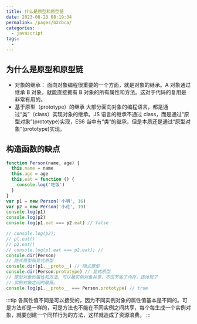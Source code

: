 ```yaml
---
title: 什么是原型和原型链
date: 2023-08-23 08:19:34
permalink: /pages/b2cbca/
categories:
  - javascript
tags:
  -
---
```


## 为什么是原型和原型链

- 对象的继承：
  面向对象编程很重要的一个方面，就是对象的继承。A 对象通过继承 B 对象，就能直接拥有 B 对象的所有属性和方法。这对于代码的复用是非常有用的。
- 基于原型（prototype）的继承
  大部分面向对象的编程语言，都是通过“类”（class）实现对象的继承。JS 语言的继承不通过 class，而是通过“原型对象”(prototype)实现，ES6 当中有“类”的继承，但是本质还是通过“原型对象”(prototype)实现。

## 构造函数的缺点

```js
function Person(name, age) {
  this.name = name
  this.age = age
  this.eat = function () {
    console.log('吃饭')
  }
}
var p1 = new Person('小明', 16)
var p2 = new Person('小花', 19)
console.log(p1)
console.log(p2)
console.log(p1.eat === p2.eat) // false

// console.log(p2);
// pl.eat()
// p2.eat()
// console.log(pl.eat === p2.eat); //
console.dir(Person)
// 隐式原型和显式原型
console.dir(p1.__proto__) // 隐式原型
console.dir(Person.prototype) // 显式原型
// 原型对象的属性和方法，可以被实例对象共享，不仅节省了内存，还体现了
// 实例对象之间的联系。
console.log(p1.__proto__ === Person.prototype) // true
```

:::tip
各属性值不同是可以接受的，因为不同实例对象的属性值基本是不同的。可是方法却是一样的，可是方法也不能在不同实例之间共享，每个每生成一个实例对象，就要创建一个同样行为的方法，这样就造成了资源浪费。
:::
